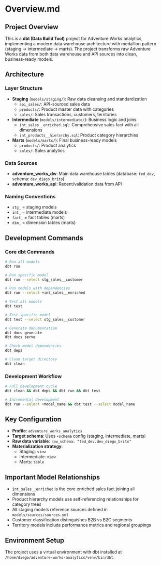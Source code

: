 # Overview.md



## Project Overview

This is a **dbt (Data Build Tool)** project for Adventure Works analytics, implementing a modern data warehouse architecture with medallion pattern (staging → intermediate → marts). The project transforms raw Adventure Works data from both data warehouse and API sources into clean, business-ready models.

## Architecture

### Layer Structure
- **Staging** (`models/staging/`): Raw data cleansing and standardization
  - `api_sales/`: API-sourced sales data
  - `products/`: Product master data with categories
  - `sales/`: Sales transactions, customers, territories
- **Intermediate** (`models/intermediate/`): Business logic and joins
  - `int_sales__enriched.sql`: Comprehensive sales fact with all dimensions
  - `int_products__hierarchy.sql`: Product category hierarchies
- **Marts** (`models/marts/`): Final business-ready models
  - `products/`: Product analytics
  - `sales/`: Sales analytics

### Data Sources
- **adventure_works_dw**: Main data warehouse tables (database: `ted_dev`, schema: `dev_diego_brito`)
- **adventure_works_api**: Recent/validation data from API

### Naming Conventions
- `stg_` = staging models
- `int_` = intermediate models  
- `fact_` = fact tables (marts)
- `dim_` = dimension tables (marts)

## Development Commands

### Core dbt Commands
```bash
# Run all models
dbt run

# Run specific model
dbt run --select stg_sales__customer

# Run models with dependencies
dbt run --select +int_sales__enriched

# Test all models
dbt test

# Test specific model
dbt test --select stg_sales__customer

# Generate documentation
dbt docs generate
dbt docs serve

# Check model dependencies
dbt deps

# Clean target directory
dbt clean
```

### Development Workflow
```bash
# Full development cycle
dbt clean && dbt deps && dbt run && dbt test

# Incremental development
dbt run --select +model_name && dbt test --select model_name
```

## Key Configuration

- **Profile**: `adventure_works_analytics`
- **Target schema**: Uses `+schema` config (staging, intermediate, marts)
- **Raw data variable**: `raw_schema: "ted_dev.dev_diego_brito"`
- **Materialization strategy**:
  - Staging: `view`
  - Intermediate: `view`
  - Marts: `table`

## Important Model Relationships

- `int_sales__enriched` is the core enriched sales fact joining all dimensions
- Product hierarchy models use self-referencing relationships for category trees
- All staging models reference sources defined in `models/sources/sources.yml`
- Customer classification distinguishes B2B vs B2C segments
- Territory models include performance metrics and regional groupings

## Environment Setup

The project uses a virtual environment with dbt installed at `/home/diego/adventure-works-analytics/venv/bin/dbt`.
